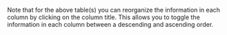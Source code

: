 &NewLine;

Note that for the above table(s) you can reorganize the information in each column by clicking on the column title.
This allows you to toggle the information in each column between a descending and ascending order.